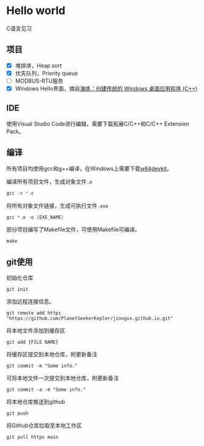 # Hello world

C语言见习

## 项目

- [x] 堆排序，Heap sort
- [x] 优先队列，Priority queue
- [ ] MODBUS-RTU服务
- [x] Windows Hello界面，摘自[演练：创建传统的 Windows 桌面应用程序 (C++)](https://learn.microsoft.com/zh-cn/cpp/windows/walkthrough-creating-windows-desktop-applications-cpp?view=msvc-170)

## IDE

使用Visual Studio Code进行编辑，需要下载拓展C/C++和C/C++ Extension Pack。

## 编译

所有项目均使用gcc和g++编译，在Windows上需要下载[w64devkit](https://github.com/skeeto/w64devkit)。

编译所有项目文件，生成对象文件`.o`
```c
gcc -c *.c
```

将所有对象文件链接，生成可执行文件`.exe`
```c
gcc *.o -o {EXE_NAME}
```

部分项目编写了Makefile文件，可使用Makefile可编译。
```Makefile
make
```

## git使用

初始化仓库
```git
git init
```

添加远程连接信息。
```git
git remote add https "https://github.com/PlanetSeekerKepler/jiongxx.github.io.git"
```

将本地文件添加到缓存区
```git
git add {FILE NAME}
```

将缓存区提交到本地仓库，附更新备注
```git
git commit -m "Some info."
```

可将本地文件一次提交到本地仓库，附更新备注
```git
git commit -a -m "Some info."
```

将本地仓库推送到github
```git
git push
```

将Github仓库拉取至本地工作区
```git
git pull https main
```



